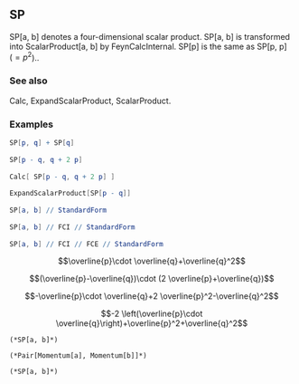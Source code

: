 ##  SP 

SP[a, b] denotes a four-dimensional scalar product. SP[a, b] is transformed into ScalarProduct[a, b] by FeynCalcInternal. SP[p] is the same as SP[p, p] $\left(=p^2\right.$)..

###  See also 

Calc, ExpandScalarProduct, ScalarProduct.

###  Examples 

```mathematica
SP[p, q] + SP[q] 
 
SP[p - q, q + 2 p] 
 
Calc[ SP[p - q, q + 2 p] ] 
 
ExpandScalarProduct[SP[p - q]] 
 
SP[a, b] // StandardForm 
 
SP[a, b] // FCI // StandardForm 
 
SP[a, b] // FCI // FCE // StandardForm
```

$$\overline{p}\cdot \overline{q}+\overline{q}^2$$

$$(\overline{p}-\overline{q})\cdot (2 \overline{p}+\overline{q})$$

$$-\overline{p}\cdot \overline{q}+2 \overline{p}^2-\overline{q}^2$$

$$-2 \left(\overline{p}\cdot \overline{q}\right)+\overline{p}^2+\overline{q}^2$$

```
(*SP[a, b]*)

(*Pair[Momentum[a], Momentum[b]]*)

(*SP[a, b]*)
```